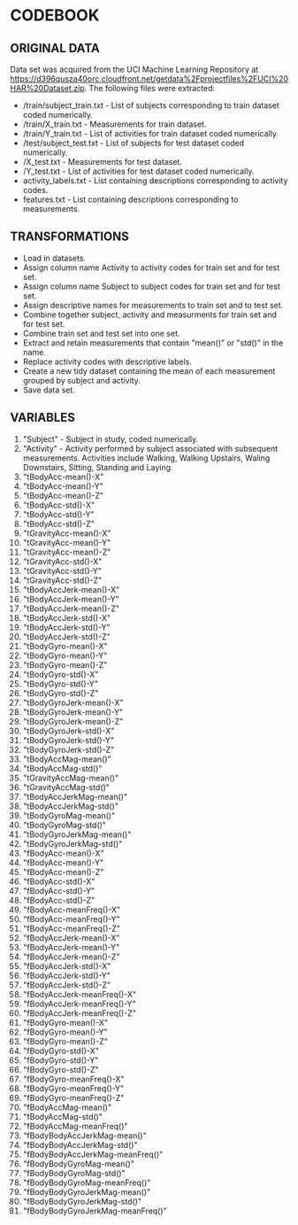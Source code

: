 CODEBOOK
============================

## ORIGINAL DATA
Data set was acquired from the UCI Machine Learning Repository  at https://d396qusza40orc.cloudfront.net/getdata%2Fprojectfiles%2FUCI%20HAR%20Dataset.zip.
The following files were extracted:
* /train/subject_train.txt - List of subjects corresponding to train dataset coded numerically.
* /train/X_train.txt - Measurements for train dataset.
* /train/Y_train.txt - List of activities for train dataset coded numerically.
* /test/subject_test.txt - List of subjects for test dataset coded numerically.
* /X_test.txt - Measurements for test dataset.
* /Y_test.txt - List of activities for test dataset coded numerically.
* activity_labels.txt - List containing descriptions corresponding to activity codes.
* features.txt - List containing descriptions corresponding to measurements.

## TRANSFORMATIONS
* Load in datasets.
* Assign column name Activity to activity codes for train set and for test set.
* Assign column name Subject to subject codes for train set and for test set.
* Assign descriptive names for measurements to train set and to test set.
* Combine together subject, activity and measurments for train set and for test set.
* Combine train set and test set into one set.
* Extract and retain measurements that contain "mean()" or "std()" in the name.
* Replace activity codes with descriptive labels.
* Create a new tidy dataset containing the mean of each measurement grouped by subject and activity.  
* Save data set.

## VARIABLES
1. "Subject" - Subject in study, coded numerically.                        
2. "Activity" - Activity performed by subject associated with subsequent measurements.  Activities include Walking, Walking Upstairs, Waling Downstairs, Sitting, Standing and Laying.                         
3. "tBodyAcc-mean()-X"              
4. "tBodyAcc-mean()-Y"              
5. "tBodyAcc-mean()-Z"              
6. "tBodyAcc-std()-X"               
7. "tBodyAcc-std()-Y"               
8. "tBodyAcc-std()-Z"               
9. "tGravityAcc-mean()-X"           
10. "tGravityAcc-mean()-Y"           
11. "tGravityAcc-mean()-Z"           
12. "tGravityAcc-std()-X"            
13. "tGravityAcc-std()-Y"            
14. "tGravityAcc-std()-Z"            
15. "tBodyAccJerk-mean()-X"          
16. "tBodyAccJerk-mean()-Y"          
17. "tBodyAccJerk-mean()-Z"          
18. "tBodyAccJerk-std()-X"           
19. "tBodyAccJerk-std()-Y"           
20. "tBodyAccJerk-std()-Z"           
21. "tBodyGyro-mean()-X"             
22. "tBodyGyro-mean()-Y"             
23. "tBodyGyro-mean()-Z"             
24. "tBodyGyro-std()-X"              
25. "tBodyGyro-std()-Y"              
26. "tBodyGyro-std()-Z"              
27. "tBodyGyroJerk-mean()-X"         
28. "tBodyGyroJerk-mean()-Y"         
29. "tBodyGyroJerk-mean()-Z"         
30. "tBodyGyroJerk-std()-X"          
31. "tBodyGyroJerk-std()-Y"          
32. "tBodyGyroJerk-std()-Z"          
33. "tBodyAccMag-mean()"             
34. "tBodyAccMag-std()"              
35. "tGravityAccMag-mean()"          
36. "tGravityAccMag-std()"           
37. "tBodyAccJerkMag-mean()"         
38. "tBodyAccJerkMag-std()"          
39. "tBodyGyroMag-mean()"            
40. "tBodyGyroMag-std()"             
41. "tBodyGyroJerkMag-mean()"        
42. "tBodyGyroJerkMag-std()"         
43. "fBodyAcc-mean()-X"             
44. "fBodyAcc-mean()-Y"              
45. "fBodyAcc-mean()-Z"              
46. "fBodyAcc-std()-X"               
47. "fBodyAcc-std()-Y"               
48. "fBodyAcc-std()-Z"               
49. "fBodyAcc-meanFreq()-X"          
50. "fBodyAcc-meanFreq()-Y"          
51. "fBodyAcc-meanFreq()-Z"          
52. "fBodyAccJerk-mean()-X"          
53. "fBodyAccJerk-mean()-Y"          
54. "fBodyAccJerk-mean()-Z"          
55. "fBodyAccJerk-std()-X"           
56. "fBodyAccJerk-std()-Y"           
57. "fBodyAccJerk-std()-Z"           
58. "fBodyAccJerk-meanFreq()-X"      
59. "fBodyAccJerk-meanFreq()-Y"      
60. "fBodyAccJerk-meanFreq()-Z"      
61. "fBodyGyro-mean()-X"             
62. "fBodyGyro-mean()-Y"             
63. "fBodyGyro-mean()-Z"             
64. "fBodyGyro-std()-X"              
65. "fBodyGyro-std()-Y"              
66. "fBodyGyro-std()-Z"              
67. "fBodyGyro-meanFreq()-X"         
68. "fBodyGyro-meanFreq()-Y"         
69. "fBodyGyro-meanFreq()-Z"         
70. "fBodyAccMag-mean()"             
71. "fBodyAccMag-std()"              
72. "fBodyAccMag-meanFreq()"         
73. "fBodyBodyAccJerkMag-mean()"     
74. "fBodyBodyAccJerkMag-std()"      
75. "fBodyBodyAccJerkMag-meanFreq()" 
76. "fBodyBodyGyroMag-mean()"        
77. "fBodyBodyGyroMag-std()"         
78. "fBodyBodyGyroMag-meanFreq()"    
79. "fBodyBodyGyroJerkMag-mean()"    
80. "fBodyBodyGyroJerkMag-std()"     
81. "fBodyBodyGyroJerkMag-meanFreq()"
